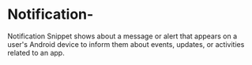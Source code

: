 # Notification-
Notification Snippet shows about a message or alert that appears on a user's Android device to inform them about events, updates, or activities related to an app.
